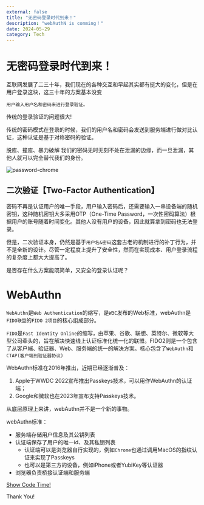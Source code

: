```yaml
---
external: false
title: "无密码登录时代到来！"
description: "webAuthN is comming！"
date: 2024-05-29
category: Tech
---
```


# 无密码登录时代到来！

互联网发展了二三十年，我们现在的各种交互和早起其实都有挺大的变化，但是在用户登录这块，这三十年的方案基本没变

`用户输入用户名和密码来进行登录验证。`

传统的登录验证的问题很大!

传统的密码模式在登录的时候，我们的用户名和密码会发送到服务端进行做对比认证，这种认证是基于对称密码的验证。

脱库、撞库、暴力破解 我们的密码无时无刻不处在泄漏的边缘，而一旦泄漏，其他人就可以完全替代我们的身份。

![password-chrome](/images/ppt/passkey/20240529194637.jpg)

## 二次验证【Two-Factor Authentication】

密码不再是认证用户的唯一手段，用户输入密码后，还需要输入一串设备端的随机密钥，这种随机密钥大多采用OTP（One-Time Password，一次性密码算法）根据用户的账号随着时间变化。其他人没有用户的设备，因此就算拿到密码也无法登录。

但是，二次验证本身，仍然是基于`用户名&密码`这套古老的机制进行的补丁行为，并不是全新的设计。尽管一定程度上提升了安全性，然而在实现成本、用户登录流程的复杂度上都大大提高了。

是否存在什么方案能既简单，又安全的登录认证呢？

# WebAuthn

`WebAuthn`是`Web Authentication`的缩写，是`W3C`发布的Web标准，webAuthn是`FIDO联盟`的`FIDO 2项目`的核心组成部分。

`FIDO`是`Fast Identity Online`的缩写，由苹果、谷歌、联想、英特尔、微软等大型公司牵头的，旨在解决快速线上认证标准化统一化的联盟。FIDO2则是一个包含了从客户端、验证器、Web、服务端的统一的解决方案。核心包含了`WebAuthn`和`CTAP(客户端到验证器协议)`

WebAuthn标准在2016年推出，近期已经逐渐普及：
1. Apple于WWDC 2022宣布推出Passkeys技术，可以用作WebAuthn的认证端；
2. Google和微软也在2023年宣布支持Passkeys技术。

从底层原理上来讲，webAuthn并不是一个新的事物。

webAuthn标准：
* 服务端存储用户信息及其公钥列表
* 认证端保存了用户的唯一id、及其私钥列表
  * 认证端可以是浏览器自行实现的，例如`Chrome`也通过调用MacOS的指纹认证来实现了Passkeys
  * 也可以是第三方的设备，例如iPhone或者YubiKey等认证器
* 浏览器负责桥接认证端和服务端

[Show Code Time!](https://github.com/luckyscript/webauthn-demo)

Thank You!
